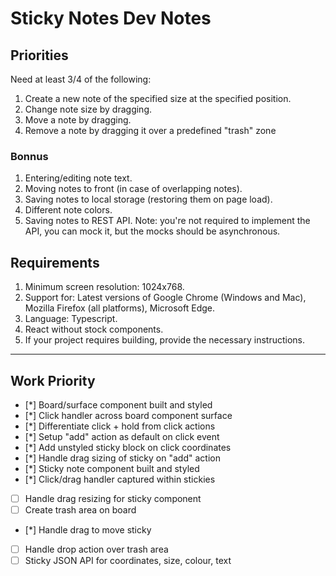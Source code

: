 # Sticky Notes Dev Notes

## Priorities

Need at least 3/4 of the following:

1. Create a new note of the specified size at the specified position.
2. Change note size by dragging.
3. Move a note by dragging.
4. Remove a note by dragging it over a predefined "trash" zone

### Bonnus

1. Entering/editing note text.
2. Moving notes to front (in case of overlapping notes).
3. Saving notes to local storage (restoring them on page load).
4. Different note colors.
5. Saving notes to REST API. Note: you're not required to implement the API, you can mock it, but the mocks should be asynchronous.

## Requirements

1. Minimum screen resolution: 1024x768.
2. Support for: Latest versions of Google Chrome (Windows and Mac), Mozilla Firefox (all platforms), Microsoft Edge.
3. Language: Typescript.
4. React without stock components.
5. If your project requires building, provide the necessary instructions.

---

## Work Priority

- [*] Board/surface component built and styled
- [*] Click handler across board component surface
- [*] Differentiate click + hold from click actions
- [*] Setup "add" action as default on click event
- [*] Add unstyled sticky block on click coordinates
- [*] Handle drag sizing of sticky on "add" action
- [*] Sticky note component built and styled
- [*] Click/drag handler captured within stickies
- [ ] Handle drag resizing for sticky component
- [ ] Create trash area on board
- [*] Handle drag to move sticky
- [ ] Handle drop action over trash area
- [ ] Sticky JSON API for coordinates, size, colour, text
